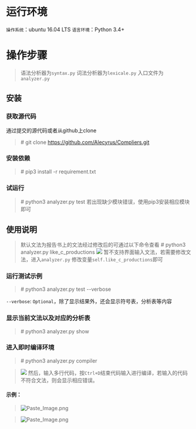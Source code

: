 # 运行环境
`操作系统`：ubuntu 16.04 LTS
`语言环境`：Python 3.4+

# 操作步骤
>语法分析器为`syntax.py`
词法分析器为`lexicale.py`
入口文件为`analyzer.py`

## 安装
### 获取源代码
通过提交的源代码或者从github上clone
> \# git clone https://github.com/Alecyrus/Compliers.git

### 安装依赖
> \# pip3 install -r requirement.txt

### 试运行
> \# python3 analyzer.py test
若出现缺少模块错误，使用pip3安装相应模块即可

## 使用说明
> 默认文法为报告书上的文法经过修改后的可通过以下命令查看
> \# python3 analyzer.py like_c_productions
![](http://upload-images.jianshu.io/upload_images/1113810-20bfc03113c47c0d.png?imageMogr2/auto-orient/strip%7CimageView2/2/w/1240)
暂不支持界面输入文法，若需要修改文法，进入`analyzer.py` 修改变量`self.like_c_productions`即可
### 运行测试示例
> \# python3 analyzer.py test --verbose


`--verbose`: `Optional`，除了显示结果外，还会显示符号表，分析表等内容

### 显示当前文法以及对应的分析表
> \# python3 analyzer.py show


### 进入即时编译环境
> \# python3 analyzer.py compiler

>![](http://upload-images.jianshu.io/upload_images/1113810-1d7d6a31e0cf3137.png?imageMogr2/auto-orient/strip%7CimageView2/2/w/1240)
然后，输入多行代码，按`Ctrl+D`结束代码输入进行编译，若输入的代码不符合文法，则会显示相应错误。

#### 示例：

>![Paste_Image.png](http://upload-images.jianshu.io/upload_images/1113810-4c5cd9aa2c6ccb7e.png?imageMogr2/auto-orient/strip%7CimageView2/2/w/1240)

>![Paste_Image.png](http://upload-images.jianshu.io/upload_images/1113810-dabb42b903c37764.png?imageMogr2/auto-orient/strip%7CimageView2/2/w/1240)





